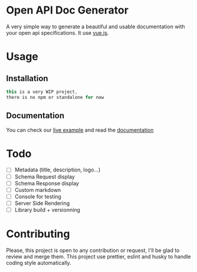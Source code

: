 # Open API Doc Generator
A very simple way to generate a beautiful and usable documentation with your open api specifications. It use [vue.js](https://github.com/vuejs/vue).

# Usage
## Installation
```javascript
this is a very WIP project, 
there is no npm or standalone for now
```


## Documentation
You can check our [live example](https://bodinsamuel.github.io/openapi-doc-generator/) and read the [documentation](/Documentation.md)

# Todo
- [ ] Metadata (title, description, logo...)
- [ ] Schema Request display
- [ ] Schema Response display
- [ ] Custom markdown 
- [ ] Console for testing
- [ ] Server Side Rendering
- [ ] Library build + versionning

# Contributing
Please, this project is open to any contribution or request, I'll be glad to review and merge them. This project use prettier, eslint and husky to handle coding style automatically.
